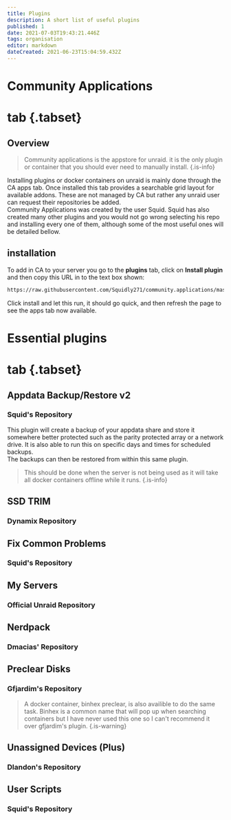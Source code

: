 ```yaml
---
title: Plugins
description: A short list of useful plugins
published: 1
date: 2021-07-03T19:43:21.446Z
tags: organisation
editor: markdown
dateCreated: 2021-06-23T15:04:59.432Z
---
```


# Community Applications

# tab {.tabset}

## Overview

> Community applications is the appstore for unraid. it is the only plugin or container that you should ever need to manually install.
{.is-info}

Installing plugins or docker containers on unraid is mainly done through the CA apps tab. Once installed this tab provides a searchable grid layout for available addons. These are not managed by CA but rather any unraid user can request their repositories be added.  
Community Applications was created by the user Squid. Squid has also created many other plugins and you would not go wrong selecting his repo and installing every one of them, although some of the most useful ones will be detailed bellow.

## installation

To add in CA to your server you go to the **plugins** tab, click on **Install plugin** and then copy this URL in to the text box shown:

```txt
https://raw.githubusercontent.com/Squidly271/community.applications/master/plugins/community.applications.plg
```

Click install and let this run, it should go quick, and then refresh the page to see the apps tab now available.

# Essential plugins

# tab {.tabset}

## Appdata Backup/Restore v2

### Squid's Repository

This plugin will create a backup of your appdata share and store it somewhere better protected such as the parity protected array or a network drive. It is also able to run this on specific days and times for scheduled backups.  
The backups can then be restored from within this same plugin.
>This should be done when the server is not being used as it will take all docker containers offline while it runs.
{.is-info}

## SSD TRIM

### Dynamix Repository

## Fix Common Problems

### Squid's Repository

## My Servers

### Official Unraid Repository

## Nerdpack

### Dmacias' Repository

## Preclear Disks

### Gfjardim's Repository

> A docker container, binhex preclear, is also availible to do the same task. Binhex is a common name that will pop up when searching containers but I have never used this one so I can't recommend it over gfjardim's plugin.
{.is-warning}

## Unassigned Devices (Plus)

### Dlandon's Repository

## User Scripts

### Squid's Repository
